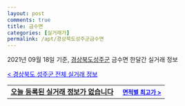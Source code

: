 ```yaml
---
layout: post
comments: true
title: 금수면
categories: [실거래가]
permalink: /apt/경상북도성주군금수면
---
```


2021년 09월 18일 기준, <a href="/apt/경상북도성주군">경상북도성주군</a> 금수면 한달간 실거래 정보

<a style="color: blue;" href="/apt/경상북도성주군">< 경상북도 성주군 전체 실거래 정보</a>
<!---- start ---->
<table>
  <tr>
    <td colspan="4" style="font-weight: bold;"><a href="/apt/경상북도성주군금수면{name_without_space}">오늘 등록된 실거래 정보가 없습니다</a> &nbsp;&nbsp;&nbsp; <a style="color: blue; font-size: smaller;" href="/apt/경상북도성주군금수면{name_without_space}">면적별 최고가 ></a></td>
  </tr>
    
</table>
<!---- end ---->
    